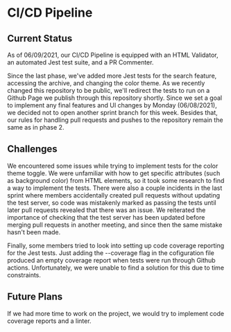 # CI/CD Pipeline
## Current Status
As of 06/09/2021, our CI/CD Pipeline is equipped with an HTML Validator, an automated Jest test suite, and a PR Commenter. 

Since the last phase, we've added more Jest tests for the search feature, accessing the archive, and changing the color theme. As we recently changed this repository to be public, we'll redirect the tests to run on a Github Page we publish through this repository shortly. Since we set a goal to implement any final features and UI changes by Monday (06/08/2021), we decided not to open another sprint branch for this week. Besides that, our rules for handling pull requests and pushes to the repository remain the same as in phase 2.

## Challenges
We encountered some issues while trying to implement tests for the color theme toggle. We were unfamiliar with how to get specific attributes (such as background color) from HTML elements, so it took some research to find a way to implement the tests. There were also a couple incidents in the last sprint where members accidentally created pull requests without updating the test server, so code was mistakenly marked as passing the tests until later pull requests revealed that there was an issue. We reiterated the importance of checking that the test server has been updated before merging pull requests in another meeting, and since then the same mistake hasn't been made.

Finally, some members tried to look into setting up code coverage reporting for the Jest tests. Just adding the --coverage flag in the cofiguration file produced an empty coverage report when tests were run through Github actions. Unfortunately, we were unable to find a solution for this due to time constraints.

## Future Plans
If we had more time to work on the project, we would try to implement code coverage reports and a linter.
